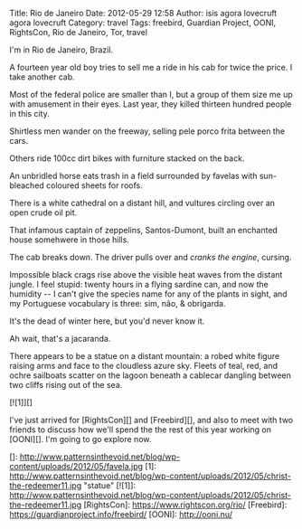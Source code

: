 Title: Rio de Janeiro
Date: 2012-05-29 12:58
Author: isis agora lovecruft agora lovecruft
Category: travel
Tags: freebird, Guardian Project, OONI, RightsCon, Rio de Janeiro, Tor, travel

I'm in Rio de Janeiro, Brazil.

A fourteen year old boy tries to sell me a ride in his cab for twice the
price. I take another cab.

Most of the federal police are smaller than I, but a group of them size me up
with amusement in their eyes. Last year, they killed thirteen hundred people
in this city.

Shirtless men wander on the freeway, selling pele porco frita between the
cars.

Others ride 100cc dirt bikes with furniture stacked on the back.

An unbridled horse eats trash in a field surrounded by favelas with
sun-bleached coloured sheets for roofs.

There is a white cathedral on a distant hill, and vultures circling over an
open crude oil pit.

That infamous captain of zeppelins, Santos-Dumont, built an enchanted house
somehwere in those hills.

The cab breaks down. The driver pulls over and *cranks the engine*, cursing.

Impossible black crags rise above the visible heat waves from the distant
jungle. I feel stupid: twenty hours in a flying sardine can, and now the
humidity -- I can't give the species name for any of the plants in sight, and
my Portuguese vocabulary is three: sim, não, & obrigarda.

It's the dead of winter here, but you'd never know it.

Ah wait, that's a jacaranda.

There appears to be a statue on a distant mountain: a robed white figure
raising arms and face to the cloudless azure sky. Fleets of teal, red, and
ochre sailboats scatter on the lagoon beneath a cablecar dangling between two
cliffs rising out of the sea.

[![1]][]

I've just arrived for [RightsCon][] and [Freebird][], and also to meet with
two friends to discuss how we'll spend the the rest of this year working on
[OONI][]. I'm going to go explore now.

  []: http://www.patternsinthevoid.net/blog/wp-content/uploads/2012/05/favela.jpg
  [1]: http://www.patternsinthevoid.net/blog/wp-content/uploads/2012/05/christ-the-redeemer11.jpg
    "statue"
  [![1]]: http://www.patternsinthevoid.net/blog/wp-content/uploads/2012/05/christ-the-redeemer11.jpg
  [RightsCon]: https://www.rightscon.org/rio/
  [Freebird]: https://guardianproject.info/freebird/
  [OONI]: http://ooni.nu/
